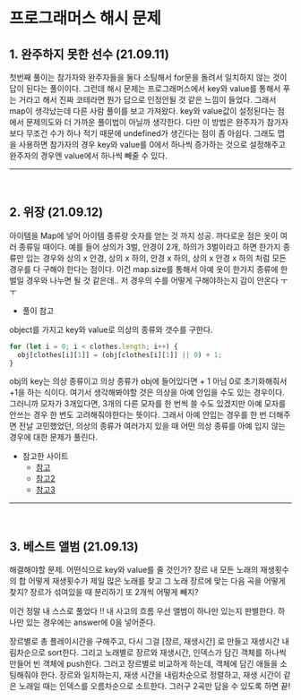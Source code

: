 # 프로그래머스 해시 문제

## 1. 완주하지 못한 선수 (21.09.11)

첫번째 풀이는 참가자와 완주자들을 둘다 소팅해서 for문을 돌려서 일치하지 않는 것이 답이 된다는 풀이이다.
그런데 해시 문제는 프로그래머스에서 key와 value를 통해서 푸는 거라고 해서 진짜 코테라면 뭔가 답으로 인정안될 것 같은 느낌이 들었다.
그래서 map이 생각났는데 다른 사람 풀이를 보고 가져왔다. key와 value값이 설정된다는 점에서 문제의도와 더 가까운 풀이법이 아닐까 생각한다.
다만 이 방법은 완주자가 참가자보다 무조건 수가 하나 적기 때문에 undefined가 생긴다는 점이 좀 아쉽다.
그래도 맵을 사용하면 참가자의 경우 key와 value를 0에서 하나씩 증가하는 것으로 설정해주고 완주자의 경우엔 value에서 하나씩 빼줄 수 있다.

---

<br>

## 2. 위장 (21.09.12)

아이템을 Map에 넣어 아이템 종류랑 숫자를 얻는 것 까지 성공.
까다로운 점은 옷이 여러 종류일 때이다.
예를 들어 상의가 3벌, 안경이 2개, 하의가 3벌이라고 하면
한가지 종류만 입는 경우와 상의 x 안경, 상의 x 하의, 안경 x 하의, 상의 x 안경 x 하의 처럼
모든 경우를 다 구해야 한다는 점이다.
이건 map.size를 통해서 아예 옷이 한가지 종류에 한 벌일 경우와 나누면 될 것 같은데..
저 경우의 수를 어떻게 구해야하는지 감이 안온다 ㅜㅜ

- 풀이 참고

object를 가지고 key와 value로 의상의 종류와 갯수를 구한다.

```js
for (let i = 0; i < clothes.length; i++) {
  obj[clothes[i][1]] = (obj[clothes[i][1]] || 0) + 1;
}
```

obj의 key는 의상 종류이고 의상 종류가 obj에 들어있다면 + 1 아님 0로 초기화해줘서 +1을 하는 식이다.
여기서 생각해봐야할 것은 의상을 아예 안입을 수도 있는 경우이다.
그러니까 모자가 3개있다면, 3개의 다른 모자를 한 번씩 쓸 수도 있겠지만 아예 모자를 안쓰는 경우 한 번도 고려해줘야한다는 뜻이다.
그래서 아예 안입는 경우를 한 번 더해주면 전날 고민했었던, 의상의 종류가 여러가지 있을 때 어떤 의상 종류를 아예 입지 않는 경우에 대한 문제가 풀린다.

- 참고한 사이트
  - [참고](https://velog.io/@fastpace04/%ED%94%84%EB%A1%9C%EA%B7%B8%EB%9E%98%EB%A8%B8%EC%8A%A4JavaScript-%EC%9C%84%EC%9E%A5)
  - [참고2](https://im-developer.tistory.com/128)
  - [참고3](https://fullmoon1344.tistory.com/38)

---

<br>

## 3. 베스트 앨범 (21.09.13)

해결해야할 문제.
어떤식으로 key와 value를 줄 것인가?
장르 내 모든 노래의 재생횟수의 합
어떻게 재생횟수가 제일 많은 노래를 찾고 그 노래 장르에 맞는 다음 곡을 어떻게 찾지?
장르가 섞여있을 때 분리하기
또 2개씩 어떻게 빼지?

이건 정말 내 스스로 풀었다 !!
내 사고의 흐름
우선 앨범이 하나만 있는지 판별한다.
하나만 있는 경우에는 answer에 0을 넣어준다.

장르별로 총 플레이시간을 구해주고, 다시 그걸 [장르, 재생시간] 로 만들고 재생시간 내림차순으로 sort한다.
그리고 노래별로 장르와 재생시간, 인덱스가 담긴 객체를 하나씩 만들어 빈 객체에 push한다.
그러고 장르별로 비교하게 하는데, 객체에 담긴 애들을 소팅해줘야 한다.
장르와 일치하는지, 재생 시간을 내림차순으로 정렬하고, 재생 시간이 같은 노래일 때는 인덱스를 오름차순으로 소트한다.
그러구 2곡만 담을 수 있도록 하면 끝!
